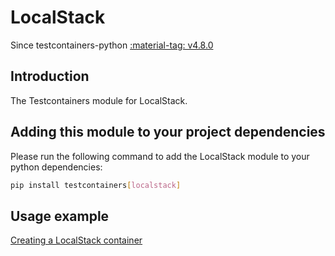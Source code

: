 # LocalStack

Since testcontainers-python <a href="https://github.com/testcontainers/testcontainers-python/releases/tag/v4.8.0"><span class="tc-version">:material-tag: v4.8.0</span></a>

## Introduction

The Testcontainers module for LocalStack.

## Adding this module to your project dependencies

Please run the following command to add the LocalStack module to your python dependencies:

```bash
pip install testcontainers[localstack]
```

## Usage example

<!--codeinclude-->

[Creating a LocalStack container](../../modules/localstack/example_basic.py)

<!--/codeinclude-->
